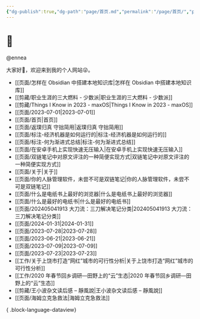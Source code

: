 ```yaml
---
{"dg-publish":true,"dg-path":"page/首页.md","permalink":"/page/首页/","pinned":true,"tags":["gardenEntry"]}
---
```


# 🌲

@ennea

大家好👋，欢迎来到我的个人网站😜。

- [[页面/怎样在 Obsidian 中搭建本地知识库\|怎样在 Obsidian 中搭建本地知识库]]
- [[剪藏/职业生涯的三大燃料 - 少数派\|职业生涯的三大燃料 - 少数派]]
- [[剪藏/Things I Know in 2023 - maxOS\|Things I Know in 2023 - maxOS]]
- [[页面/2023-07-01\|2023-07-01]]
- [[页面/首页\|首页]]
- [[页面/返璞归真 守拙简用\|返璞归真 守拙简用]]
- [[页面/标注-经济机器是如何运行的\|标注-经济机器是如何运行的]]
- [[页面/标注-何为渐进式总结\|标注-何为渐进式总结]]
- [[页面/在安卓手机上实现快速无压输入\|在安卓手机上实现快速无压输入]]
- [[页面/双链笔记中对原文评注的一种简便实现方式\|双链笔记中对原文评注的一种简便实现方式]]
- [[页面/关于\|关于]]
- [[页面/你的人脉管理软件，未尝不可是双链笔记\|你的人脉管理软件，未尝不可是双链笔记]]
- [[页面/什么是电纸书上最好的浏览器\|什么是电纸书上最好的浏览器]]
- [[页面/什么是最好的电纸书\|什么是最好的电纸书]]
- [[页面/202405041913 大刀流：三刀解决笔记分类\|202405041913 大刀流：三刀解决笔记分类]]
- [[页面/2024-01-31\|2024-01-31]]
- [[页面/2023-07-28\|2023-07-28]]
- [[页面/2023-06-21\|2023-06-21]]
- [[页面/2023-07-09\|2023-07-09]]
- [[页面/2023-07-23\|2023-07-23]]
- [[工作/关于上饶市打造“网红”城市的可行性分析\|关于上饶市打造“网红”城市的可行性分析]]
- [[工作/2020 年春节回乡调研—田野上的“云”生态\|2020 年春节回乡调研—田野上的“云”生态]]
- [[剪藏/王小波杂文读后感 – 靜風說\|王小波杂文读后感 – 靜風說]]
- [[页面/海姆立克急救法\|海姆立克急救法]]

{ .block-language-dataview}
